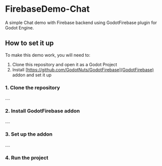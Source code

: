 # FirebaseDemo-Chat
A simple Chat demo with Firebase backend using GodotFirebase plugin for Godot Engine.

## How to set it up
To make this demo work, you will need to:
1. Clone this repository and open it as a Godot Project 
2. Install [https://github.com/GodotNuts/GodotFirebase](GodotFirebase) addon and set it up

### 1. Clone the repository
....


### 2. Install GodotFirebase addon
....


### 3. Set up the addon
....


### 4. Run the project